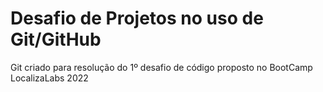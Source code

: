 # Desafio de Projetos no uso de Git/GitHub
Git criado para resolução do 1º desafio de código proposto no BootCamp LocalizaLabs 2022
